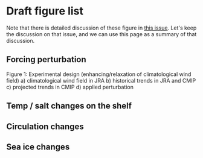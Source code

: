# Draft figure list

Note that there is detailed discussion of these figure in [this issue](https://github.com/adele157/easterlies-collaborative-project/issues/37). Let's keep the discussion on that issue, and we can use this page as a summary of that discussion.

## Forcing perturbation

Figure 1: Experimental design (enhancing/relaxation of climatological wind field)
a) climatological wind field in JRA
b) historical trends in JRA and CMIP
c) projected trends in CMIP
d) applied perturbation

## Temp / salt changes on the shelf

## Circulation changes

## Sea ice changes
